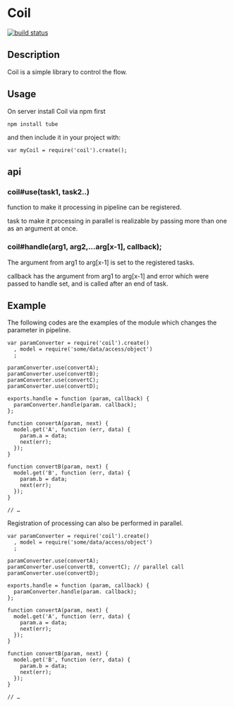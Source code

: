 Coil
===

[![build status](https://secure.travis-ci.org/nazomikan/CoilJS.png)](http://travis-ci.org/nazomikan/CoilJS)

## Description

Coil is a simple library to control the flow.


## Usage

On server install Coil via npm first

    npm install tube

and then include it in your project with:

    var myCoil = require('coil').create();


## api

### coil#use(task1, task2..)
function to make it processing in pipeline can be registered.

task to make it processing in parallel is realizable by passing more than one as an argument at once.


### coil#handle(arg1, arg2,…arg[x-1], callback);
The argument from arg1 to arg[x-1] is set to the registered tasks.

callback has the argument from arg1 to arg[x-1] and error which were passed to handle set, and is called after an end of task.


## Example
The following codes are the examples of the module which changes the parameter in pipeline.

    var paramConverter = require('coil').create()
      , model = require('some/data/access/object')
      ;

    paramConverter.use(convertA);
    paramConverter.use(convertB);
    paramConverter.use(convertC);
    paramConverter.use(convertD);

    exports.handle = function (param, callback) {
      paramConverter.handle(param. callback);
    };

    function convertA(param, next) {
      model.get('A', function (err, data) {
        param.a = data;
        next(err);
      });
    }

    function convertB(param, next) {
      model.get('B', function (err, data) {
        param.b = data;
        next(err);
      });
    }

    // …


Registration of processing can also be performed in parallel.

    var paramConverter = require('coil').create()
      , model = require('some/data/access/object')
      ;

    paramConverter.use(convertA);
    paramConverter.use(convertB, convertC); // parallel call
    paramConverter.use(convertD);

    exports.handle = function (param, callback) {
      paramConverter.handle(param. callback);
    };

    function convertA(param, next) {
      model.get('A', function (err, data) {
        param.a = data;
        next(err);
      });
    }

    function convertB(param, next) {
      model.get('B', function (err, data) {
        param.b = data;
        next(err);
      });
    }

    // …


